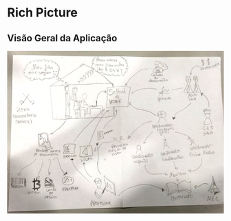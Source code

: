 # Rich Picture

## Visão Geral da Aplicação

![RichPicture v 1.0](../.gitbook/assets/rich_new.jpeg)

  


